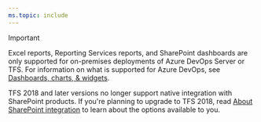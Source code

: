 ```yaml
---
ms.topic: include
---
```


> [!IMPORTANT]  
> Excel reports, Reporting Services reports, and SharePoint dashboards are only supported for on-premises deployments of Azure DevOps Server or TFS. For information on what is supported for Azure DevOps, see [Dashboards, charts, & widgets](/azure/devops/report/overview).
> 
> TFS 2018 and later versions no longer support native integration with SharePoint products. If you're planning to upgrade to TFS 2018, read [About SharePoint integration](/azure/devops/report/sharepoint-dashboards/about-sharepoint-integration) to learn about the options available to you. 
